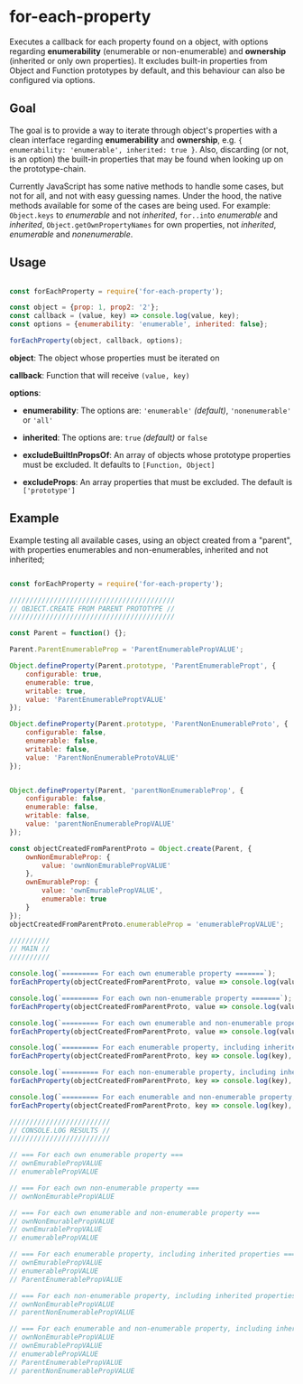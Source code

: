 # for-each-property

Executes a callback for each property found on a object, with options regarding **enumerability** (enumerable or non-enumerable) and **ownership** (inherited or only own properties). It excludes built-in properties from Object and Function prototypes by default, and this behaviour can also be configured via options.

## Goal

The goal is to provide a way to iterate through object's properties with a clean interface regarding **enumerability** and **ownership**, e.g. `{ enumerability: 'enumerable', inherited: true }`. Also, discarding (or not, is an option) the built-in properties that may be found when looking up on the prototype-chain.

Currently JavaScript has some native methods to handle some cases, but not for all, and not with easy guessing names. Under the hood, the native methods available for some of the cases are being used. For example: `Object.keys` to *enumerable* and not *inherited*, `for..in`to *enumerable* and *inherited*, `Object.getOwnPropertyNames` for own properties, not *inherited*, *enumerable* and *nonenumerable*.

## Usage

```javascript

const forEachProperty = require('for-each-property');

const object = {prop: 1, prop2: '2'};
const callback = (value, key) => console.log(value, key);
const options = {enumerability: 'enumerable', inherited: false};

forEachProperty(object, callback, options);
```
 **object**:
 The object whose properties must be iterated on

 **callback**:
 Function that will receive `(value, key)`

 **options**:
 * **enumerability**:
 The options are: `'enumerable'` *(default)*, `'nonenumerable'` or `'all'`

 * **inherited**:
 The options are: `true` *(default)* or `false`

 * **excludeBuiltInPropsOf**:
 An array of objects whose prototype properties must be excluded. It defaults to `[Function, Object]`

 * **excludeProps**:
 An array properties that must be excluded. The default is `['prototype']`

## Example

Example testing all available cases, using an object created from a "parent", with properties enumerables and non-enumerables, inherited and not inherited;

```javascript

const forEachProperty = require('for-each-property');

/////////////////////////////////////////
// OBJECT.CREATE FROM PARENT PROTOTYPE //
/////////////////////////////////////////

const Parent = function() {};

Parent.ParentEnumerableProp = 'ParentEnumerablePropVALUE';

Object.defineProperty(Parent.prototype, 'ParentEnumerablePropt', {
	configurable: true,
	enumerable: true,
	writable: true,
	value: 'ParentEnumerableProptVALUE'
});

Object.defineProperty(Parent.prototype, 'ParentNonEnumerableProto', {
	configurable: false,
	enumerable: false,
	writable: false,
	value: 'ParentNonEnumerableProtoVALUE'
});


Object.defineProperty(Parent, 'parentNonEnumerableProp', {
	configurable: false,
	enumerable: false,
	writable: false,
	value: 'parentNonEnumerablePropVALUE'
});

const objectCreatedFromParentProto = Object.create(Parent, {
	ownNonEmurableProp: {
		value: 'ownNonEmurablePropVALUE'
	},
	ownEmurableProp: {
		value: 'ownEmurablePropVALUE',
		enumerable: true
	}
});
objectCreatedFromParentProto.enumerableProp = 'enumerablePropVALUE';

//////////
// MAIN //
//////////

console.log(`========= For each own enumerable property =======`);
forEachProperty(objectCreatedFromParentProto, value => console.log(value), {enumerability: 'enumerable', inherited: false});

console.log(`========= For each own non-enumerable property =======`);
forEachProperty(objectCreatedFromParentProto, value => console.log(value), {enumerability: 'nonenumerable', inherited: false});

console.log(`========= For each own enumerable and non-enumerable property =======`);
forEachProperty(objectCreatedFromParentProto, value => console.log(value), {enumerability: 'all', inherited: false});

console.log(`========= For each enumerable property, including inherited properties =======`);
forEachProperty(objectCreatedFromParentProto, key => console.log(key), {enumerability: 'enumerable', inherited: true});

console.log(`========= For each non-enumerable property, including inherited properties =======`);
forEachProperty(objectCreatedFromParentProto, key => console.log(key), {enumerability: 'nonenumerable', inherited: true});

console.log(`========= For each enumerable and non-enumerable property, including inherited properties =======`);
forEachProperty(objectCreatedFromParentProto, key => console.log(key), {enumerability: 'all', inherited: true});

/////////////////////////
// CONSOLE.LOG RESULTS //
/////////////////////////

// === For each own enumerable property ===
// ownEmurablePropVALUE
// enumerablePropVALUE

// === For each own non-enumerable property ===
// ownNonEmurablePropVALUE

// === For each own enumerable and non-enumerable property ===
// ownNonEmurablePropVALUE
// ownEmurablePropVALUE
// enumerablePropVALUE

// === For each enumerable property, including inherited properties ===
// ownEmurablePropVALUE
// enumerablePropVALUE
// ParentEnumerablePropVALUE

// === For each non-enumerable property, including inherited properties ===
// ownNonEmurablePropVALUE
// parentNonEnumerablePropVALUE

// === For each enumerable and non-enumerable property, including inherited properties ===
// ownNonEmurablePropVALUE
// ownEmurablePropVALUE
// enumerablePropVALUE
// ParentEnumerablePropVALUE
// parentNonEnumerablePropVALUE

```